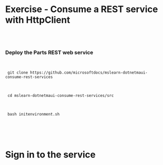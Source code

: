 
# Exercise - Consume a REST service with HttpClient

<br><br>

<h3> Deploy the Parts REST web service </h3>

<br>

```
 git clone https://github.com/microsoftdocs/mslearn-dotnetmaui-consume-rest-services 
```

<br>

```
 cd mslearn-dotnetmaui-consume-rest-services/src 
```

<br>

```
 bash initenvironment.sh 
```

<br><br><br>

# Sign in to the service

<br><br>
